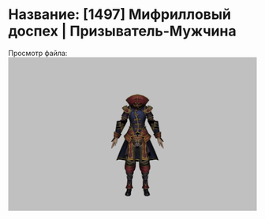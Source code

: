 # Название: [1497] Мифрилловый доспех | Призыватель-Мужчина

Просмотр файла:
![p080002.png](p080002.png)